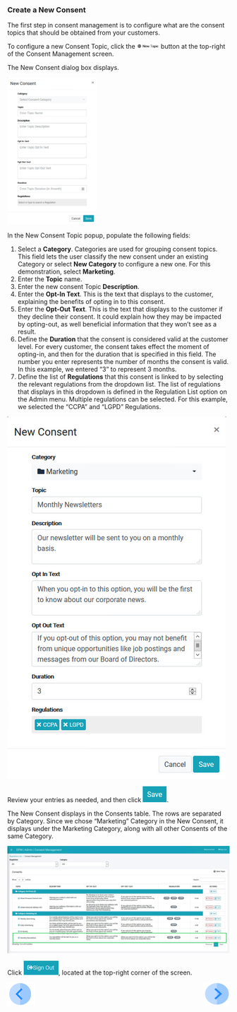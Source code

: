 ### Create a New Consent

The first step in consent management is to configure what are the consent topics that should be obtained from your customers.

To configure a new Consent Topic, click the <img src="../images/08_Consent_new_Icon.png" width="10%" height="10%"> button at the top-right of the Consent Management screen. 

The New Consent dialog box displays.

<img src="../images/08_3_Consent_AdminConsent_Add.jpg" width="40%" height="40%">     

In the New Consent Topic popup, populate the following fields:

1. Select a **Category**. Categories are used for grouping consent topics. This field lets the user classify the new consent under an existing Category or select **New Category** to configure a new one. For this demonstration, select **Marketing**. 
2. Enter the **Topic** name.     
3. Enter the new consent Topic **Description**.    
4. Enter the **Opt-In Text**. This is the text that displays to the customer, explaining the benefits of opting in to this consent.     
5. Enter the **Opt-Out Text**. This is the text that displays to the customer if they decline their consent. It could explain how they may be impacted by opting-out, as well beneficial information that they won’t see as a result.      
6. Define the **Duration** that the consent is considered valid at the customer level. For every customer, the consent takes effect the moment of opting-in, and then for the duration that is specified in this field. The number you enter represents the number of months the consent is valid. In this example, we entered “3” to represent 3 months. 
7. Define the list of **Regulations** that this consent is linked to by selecting the relevant regulations from the dropdown list. The list of regulations that displays in this dropdown is defined in the Regulation List option on the Admin menu. Multiple regulations can be selected. For this example, we selected the “CCPA” and “LGPD” Regulations.

![image](../images/08_18_Consent_AdminConsent_Add_All.jpg)    

Review your entries as needed, and then click ![image](../images/08_ICON_Save.jpg).

The New Consent displays in the Consents table. The rows are separated by Category. Since we chose “Marketing” Category in the New Consent, it displays under the Marketing Category, along with all other Consents of the same Category.

![image](../images/08_5_Consent_AdminConsent_Add10_Callout.jpg)     

Click ![image](../images/08_ICON_SignOut.jpg), located at the top-right corner of the screen.



[![Previous](../images/Previous.png)]( 03_02_Admin_Consent_Login.md)[<img align="right" width="60" height="54" src="../images/Next.png">](03_04_Admin_Consent_Logout.md)

